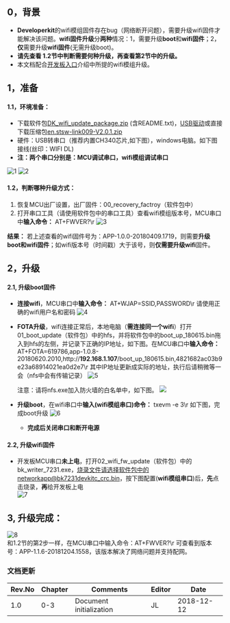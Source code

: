 ## 0，背景
* **Developerkit**的wifi模组固件存在bug（网络断开问题），需要升级wifi固件才能解决该问题。**wifi固件升级**分**两种**情况：1，需要升级**boot**和**wifi固件**；2，**仅**需要升级**wifi固件**(无需升级boot)。
* **请先查看 1.2节中判断需要何种升级，再查看第2节中的升级。**
* 本文档配合[开发板入口](https://github.com/alibaba/AliOS-Things/wiki/Developer-Kit-Tutorial)介绍中所提的wifi模组升级。
## 1，准备
#### 1.1，环境准备：
   * 下载软件包[DK_wifi_update_package.zip](http://47.74.253.193:8091/media/source/resource/DK_wifi_update_package.zip) (含README.txt)，[USB驱动](https://www.st.com/en/development-tools/stsw-link009.html)或直接下载压缩包[en.stsw-link009-V2.0.1.zip](http://47.74.253.193:8091/media/source/resource/en.stsw-link009-V2.0.1.zip) 
   * 硬件：USB转串口（推荐内置CH340芯片,如下图），windows电脑。如下图接线(丝印：WIFI DL)
   * **注：两个串口分别是：MCU调试串口，wifi模组调试串口**  
 
   ![1](https://img.alicdn.com/tfs/TB1FPlOxhjaK1RjSZFAXXbdLFXa-937-722.png) 
   ![2](https://img.alicdn.com/tfs/TB1xIXKMcbpK1RjSZFyXXX_qFXa-1417-1015.png)   
#### 1.2，判断哪种升级方式：
1. 恢复MCU出厂设置，出厂固件：00_recovery_factroy（软件包中）
2. 打开串口工具（请使用软件包中的串口工具）查看wifi模组版本号，MCU串口中**输入命令：** AT+FWVER?\r 
        ![3](https://img.alicdn.com/tfs/TB1LM80xhjaK1RjSZKzXXXVwXXa-827-444.png)  
 
**结果：** 若上述查看的wifi固件号为：APP-1.0.0-20180409.1719，则需要**升级boot和wifi固件**；如wifi版本号（时间戳）大于该号，则**仅需要升级wifi**固件。


## 2，升级
#### 2.1, 升级boot固件  

   * **连接wifi**，MCU串口中**输入命令：** AT+WJAP=SSID,PASSWORD\r 请使用正确的wifi用户名和密码
       ![4](https://img.alicdn.com/tfs/TB1ppXxxjTpK1RjSZKPXXa3UpXa-816-517.png)
   * **FOTA升级**，wifi连接正常后，本地电脑（**需连接同一个wifi**）打开01_boot_update（软件包）中的hfs，并将软件包中的boot_up_180615.bin拖入到hfs的左侧，并记录下正确的IP地址，如下图。在MCU串口中**输入命令：** AT+FOTA=619786,app-1.0.8-20180620.2010,http://**192.168.1.107**/boot_up_180615.bin,4821682ac03b9e23a68914021ea0d2e7\r   其中IP地址更新成实际的地址，执行后请稍微等一会（nfs中会有传输记录）
![5](https://img.alicdn.com/tfs/TB1zYxwxgDqK1RjSZSyXXaxEVXa-1749-647.png)   

     注意：请将nfs.exe加入防火墙的白名单中，如下图。
![](https://img.alicdn.com/tfs/TB1DnpBMmzqK1RjSZPxXXc4tVXa-876-578.png)   

 * **升级boot**，在wifi串口中**输入(wifi模组串口)命令：**  txevm -e 3\r  如下图，完成boot升级
  ![6](https://img.alicdn.com/tfs/TB1EBFCxXzqK1RjSZFCXXbbxVXa-537-722.png) 
	* **完成后关闭串口和断开电源**
#### 2.2, 升级wifi固件  

* 开发板MCU串口**未上电**，打开02_wifi_fw_update（软件包）中的bk_writer_7231.exe，烧录文件请选择软件包中的networkapp@bk7231devkitc_crc.bin，按下图配置(**wifi模组串口**)后，**先**点击烧录，**再**给开发板上电  
    ![7](https://img.alicdn.com/tfs/TB1HS8rxjDpK1RjSZFrXXa78VXa-1104-521.png)   
## 3, 升级完成：
![8](https://img.alicdn.com/tfs/TB1DF8Bxa6qK1RjSZFmXXX0PFXa-773-411.png)  
和1.2节的第2步一样，在MCU串口中输入命令：AT+FWVER?\r 可查看到版本号：APP-1.1.6-20181204.1558，该版本解决了网络问题并支持配网。  




### 文档更新

| Rev.No | Chapter | Comments | Editor | Date |
| --- | --- | -------- |  ---| --- |
| 1.0     | 0-3     |  Document initialization    | JL | 2018-12-12 |